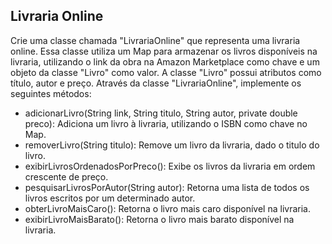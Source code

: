## Livraria Online
Crie uma classe chamada "LivrariaOnline" que representa uma livraria online. Essa classe utiliza um Map para armazenar os livros disponíveis na livraria, utilizando o link da obra na Amazon Marketplace como chave e um objeto da classe "Livro" como valor. A classe "Livro" possui atributos como título, autor e preço. Através da classe "LivrariaOnline", implemente os seguintes métodos:

* adicionarLivro(String link, String titulo, String autor, private double preco): Adiciona um livro à livraria, utilizando o ISBN como chave no Map.
* removerLivro(String titulo): Remove um livro da livraria, dado o titulo do livro.
* exibirLivrosOrdenadosPorPreco(): Exibe os livros da livraria em ordem crescente de preço.
* pesquisarLivrosPorAutor(String autor): Retorna uma lista de todos os livros escritos por um determinado autor.
* obterLivroMaisCaro(): Retorna o livro mais caro disponível na livraria.
* exibirLivroMaisBarato(): Retorna o livro mais barato disponível na livraria.
